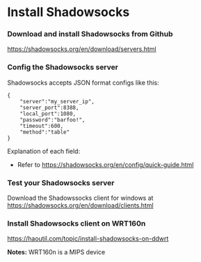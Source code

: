 # Install Shadowsocks

### Download and install Shadowsocks from Github
https://shadowsocks.org/en/download/servers.html

### Config the Shadowsocks server
Shadowsocks accepts JSON format configs like this:

	{
	    "server":"my_server_ip",
	    "server_port":8388,
	    "local_port":1080,
	    "password":"barfoo!",
	    "timeout":600,
	    "method":"table"
	}

Explanation of each field:
- Refer to https://shadowsocks.org/en/config/quick-guide.html

### Test your Shadowsocks server
Download the Shadowssocks client for windows at
https://shadowsocks.org/en/download/clients.html


### Install Shadowsocks client on WRT160n

https://haoutil.com/topic/install-shadowsocks-on-ddwrt

**Notes:** WRT160n is a MIPS device
